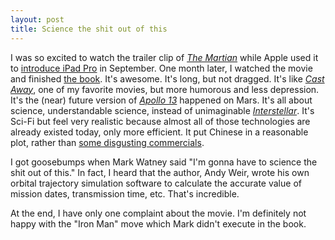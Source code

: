 ```yaml
---
layout: post
title: Science the shit out of this
---
```


I was so excited to watch the trailer clip of [_The Martian_](http://www.imdb.com/title/tt3659388/) while Apple used it to [introduce iPad Pro](https://www.youtube.com/watch?v=WlYC8gDvutc) in September. One month later, I watched the movie and finished [the book](http://www.amazon.com/Martian-Andy-Weir/dp/0553418025). It's awesome. It's long, but not dragged. It's like [_Cast Away_](http://www.imdb.com/title/tt0162222), one of my favorite movies, but more humorous and less depression. It's the (near) future version of [_Apollo 13_](http://www.imdb.com/title/tt0112384) happened on Mars. It's all about science, understandable science, instead of unimaginable [_Interstellar_](http://www.imdb.com/title/tt0816692). It's Sci-Fi but feel very realistic because almost all of those technologies are already existed today, only more efficient. It put Chinese in a reasonable plot, rather than [some disgusting commercials](http://www.imdb.com/title/tt2109248).

I got goosebumps when Mark Watney said "I'm gonna have to science the shit out of this." In fact, I heard that the author, Andy Weir, wrote his own orbital trajectory simulation software to calculate the accurate value of mission dates, transmission time, etc. That's incredible.

At the end, I have only one complaint about the movie. I'm definitely not happy with the "Iron Man" move which Mark didn't execute in the book.

